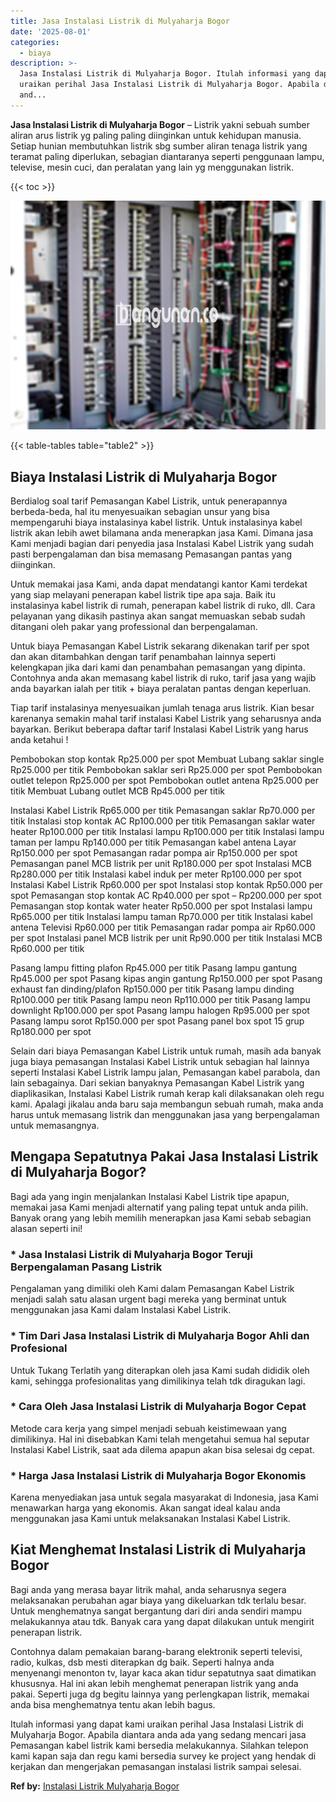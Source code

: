 ```yaml
---
title: Jasa Instalasi Listrik di Mulyaharja Bogor
date: '2025-08-01'
categories:
  - biaya
description: >-
  Jasa Instalasi Listrik di Mulyaharja Bogor. Itulah informasi yang dapat kami
  uraikan perihal Jasa Instalasi Listrik di Mulyaharja Bogor. Apabila diantara
  and...
---
```


**Jasa Instalasi Listrik di Mulyaharja Bogor** – Listrik yakni sebuah sumber aliran arus listrik yg paling paling diinginkan untuk kehidupan manusia. Setiap hunian membutuhkan listrik sbg sumber aliran tenaga listrik yang teramat paling diperlukan, sebagian diantaranya seperti penggunaan lampu, televise, mesin cuci, dan peralatan yang lain yg menggunakan listrik.

{{< toc >}}

![Jasa Instalasi Listrik di Mulyaharja Bogor](/images/instalasi-listrik-murah08.png)

{{< table-tables table="table2" >}}

## Biaya Instalasi Listrik di Mulyaharja Bogor

Berdialog soal tarif Pemasangan Kabel Listrik, untuk penerapannya berbeda-beda, hal itu menyesuaikan sebagian unsur yang bisa mempengaruhi biaya instalasinya kabel listrik. Untuk instalasinya kabel listrik akan lebih awet bilamana anda menerapkan jasa Kami. Dimana jasa Kami menjadi bagian dari penyedia jasa Instalasi Kabel Listrik yang sudah pasti berpengalaman dan bisa memasang Pemasangan pantas yang diinginkan.

Untuk memakai jasa Kami, anda dapat mendatangi kantor Kami terdekat yang siap melayani penerapan kabel listrik tipe apa saja. Baik itu instalasinya kabel listrik di rumah, penerapan kabel listrik di ruko, dll. Cara pelayanan yang dikasih pastinya akan sangat memuaskan sebab sudah ditangani oleh pakar yang professional dan berpengalaman.

Untuk biaya Pemasangan Kabel Listrik sekarang dikenakan tarif per spot dan akan ditambahkan dengan tarif penambahan lainnya seperti kelengkapan jika dari kami dan penambahan pemasangan yang dipinta. Contohnya anda akan memasang kabel listrik di ruko, tarif jasa yang wajib anda bayarkan ialah per titik + biaya peralatan pantas dengan keperluan.

Tiap tarif instalasinya menyesuaikan jumlah tenaga arus listrik. Kian besar karenanya semakin mahal tarif instalasi Kabel Listrik yang seharusnya anda bayarkan. Berikut beberapa daftar tarif Instalasi Kabel Listrik yang harus anda ketahui !

Pembobokan stop kontak Rp25.000 per spot Membuat Lubang saklar single Rp25.000 per titik Pembobokan saklar seri Rp25.000 per spot Pembobokan outlet telepon Rp25.000 per spot Pembobokan outlet antena Rp25.000 per titik Membuat Lubang outlet MCB Rp45.000 per titik

Instalasi Kabel Listrik Rp65.000 per titik Pemasangan saklar Rp70.000 per titik Instalasi stop kontak AC Rp100.000 per titik Pemasangan saklar water heater Rp100.000 per titik Instalasi lampu Rp100.000 per titik Instalasi lampu taman per lampu Rp140.000 per titik Pemasangan kabel antena Layar Rp150.000 per spot Pemasangan radar pompa air Rp150.000 per spot Pemasangan panel MCB listrik per unit Rp180.000 per spot Instalasi MCB Rp280.000 per titik Instalasi kabel induk per meter Rp100.000 per spot Instalasi Kabel Listrik Rp60.000 per spot Instalasi stop kontak Rp50.000 per spot Pemasangan stop kontak AC Rp40.000 per spot – Rp200.000 per spot Pemasangan stop kontak water heater Rp50.000 per spot Instalasi lampu Rp65.000 per titik Instalasi lampu taman Rp70.000 per titik Instalasi kabel antena Televisi Rp60.000 per titik Pemasangan radar pompa air Rp60.000 per spot Instalasi panel MCB listrik per unit Rp90.000 per titik Instalasi MCB Rp60.000 per titik

Pasang lampu fitting plafon Rp45.000 per titik Pasang lampu gantung Rp45.000 per spot Pasang kipas angin gantung Rp150.000 per spot Pasang exhaust fan dinding/plafon Rp150.000 per titik Pasang lampu dinding Rp100.000 per titik Pasang lampu neon Rp110.000 per titik Pasang lampu downlight Rp100.000 per spot Pasang lampu halogen Rp95.000 per spot Pasang lampu sorot Rp150.000 per spot Pasang panel box spot 15 grup Rp180.000 per spot

Selain dari biaya Pemasangan Kabel Listrik untuk rumah, masih ada banyak juga biaya pemasangan Instalasi Kabel Listrik untuk sebagian hal lainnya seperti Instalasi Kabel Listrik lampu jalan, Pemasangan kabel parabola, dan lain sebagainya. Dari sekian banyaknya Pemasangan Kabel Listrik yang diaplikasikan, Instalasi Kabel Listrik rumah kerap kali dilaksanakan oleh regu kami. Apalagi jikalau anda baru saja membangun sebuah rumah, maka anda harus untuk memasang listrik dan menggunakan jasa yang berpengalaman untuk memasangnya.

## Mengapa Sepatutnya Pakai Jasa Instalasi Listrik di Mulyaharja Bogor?

Bagi ada yang ingin menjalankan Instalasi Kabel Listrik tipe apapun, memakai jasa Kami menjadi alternatif yang paling tepat untuk anda pilih. Banyak orang yang lebih memilih menerapkan jasa Kami sebab sebagian alasan seperti ini!

### \* Jasa Instalasi Listrik di Mulyaharja Bogor Teruji Berpengalaman Pasang Listrik

Pengalaman yang dimiliki oleh Kami dalam Pemasangan Kabel Listrik menjadi salah satu alasan urgent bagi mereka yang berminat untuk menggunakan jasa Kami dalam Instalasi Kabel Listrik.

### \* Tim Dari Jasa Instalasi Listrik di Mulyaharja Bogor Ahli dan Profesional

Untuk Tukang Terlatih yang diterapkan oleh jasa Kami sudah dididik oleh kami, sehingga profesionalitas yang dimilikinya telah tdk diragukan lagi.

### \* Cara Oleh Jasa Instalasi Listrik di Mulyaharja Bogor Cepat

Metode cara kerja yang simpel menjadi sebuah keistimewaan yang dimilikinya. Hal ini disebabkan Kami telah mengetahui semua hal seputar Instalasi Kabel Listrik, saat ada dilema apapun akan bisa selesai dg cepat.

### \* Harga Jasa Instalasi Listrik di Mulyaharja Bogor Ekonomis

Karena menyediakan jasa untuk segala masyarakat di Indonesia, jasa Kami menawarkan harga yang ekonomis. Akan sangat ideal kalau anda menggunakan jasa Kami untuk melaksanakan Instalasi Kabel Listrik.

## Kiat Menghemat Instalasi Listrik di Mulyaharja Bogor


Bagi anda yang merasa bayar litrik mahal, anda seharusnya segera melaksanakan perubahan agar biaya yang dikeluarkan tdk terlalu besar. Untuk menghematnya sangat bergantung dari diri anda sendiri mampu melakukannya atau tdk. Banyak cara yang dapat dilakukan untuk mengirit penerapan listrik.

Contohnya dalam pemakaian barang-barang elektronik seperti televisi, radio, kulkas, dsb mesti diterapkan dg baik. Seperti halnya anda menyenangi menonton tv, layar kaca akan tidur sepatutnya saat dimatikan khususnya. Hal ini akan lebih menghemat penerapan listrik yang anda pakai. Seperti juga dg begitu lainnya yang perlengkapan listrik, memakai anda bisa menghematnya tentu akan lebih bagus.

Itulah informasi yang dapat kami uraikan perihal Jasa Instalasi Listrik di Mulyaharja Bogor. Apabila diantara anda ada yang sedang mencari jasa Pemasangan kabel listrik kami bersedia melakukannya. Silahkan telepon kami kapan saja dan regu kami bersedia survey ke project yang hendak di kerjakan dan mengerjakan pemasangan instalasi listrik sampai selesai.

**Ref by:** [Instalasi Listrik Mulyaharja Bogor](https://id.wikipedia.org/wiki/Instalasi)
